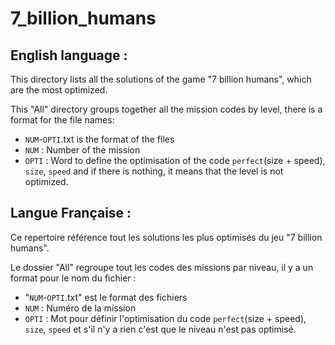# 7_billion_humans

## English language :
This directory lists all the solutions of the game "7 billion humans", which are the most optimized.

This "All" directory groups together all the mission codes by level, there is a format for the file names:
- `NUM`-`OPTI`.txt is the format of the files
- `NUM` : Number of the mission
- `OPTI` : Word to define the optimisation of the code `perfect`(size + speed), `size`, `speed` and if there is nothing, it means that the level is not optimized.

## Langue Française :
Ce repertoire référence tout les solutions les plus optimisés du jeu "7 billion humans".

Le dossier "All" regroupe tout les codes des missions par niveau, il y a un format pour le nom du fichier :
- "`NUM`-`OPTI`.txt" est le format des fichiers
- `NUM` : Numéro de la mission
- `OPTI` : Mot pour définir l'optimisation du code `perfect`(size + speed), `size`, `speed` et s'il n'y a rien c'est que le niveau n'est pas optimisé.

